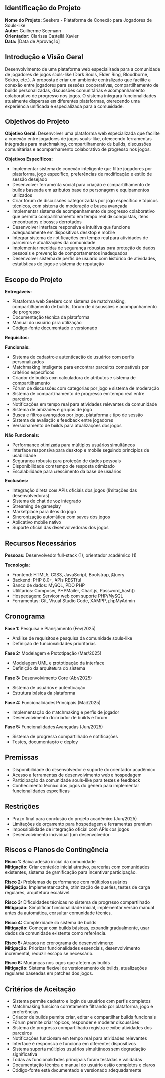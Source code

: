 ## Identificação do Projeto 
**Nome do Projeto:** Seekers - Plataforma de Conexão para Jogadores de Souls-like  
**Autor:** Guilherme Seemann  
**Orientador:** Clarissa Castellã Xavier  
**Data:** [Data de Aprovação]  

## Introdução e Visão Geral 
 
Desenvolvimento de uma plataforma web especializada para a comunidade de jogadores de jogos souls-like (Dark Souls, Elden Ring, Bloodborne, Sekiro, etc.). A proposta é criar um ambiente centralizado que facilite a conexão entre jogadores para sessões cooperativas, compartilhamento de builds personalizadas, discussões comunitárias e acompanhamento colaborativo de progresso nos jogos. O sistema integrará funcionalidades atualmente dispersas em diferentes plataformas, oferecendo uma experiência unificada e especializada para a comunidade.

## Objetivos do Projeto
**Objetivo Geral:**
Desenvolver uma plataforma web especializada que facilite a conexão entre jogadores de jogos souls-like, oferecendo ferramentas integradas para matchmaking, compartilhamento de builds, discussões comunitárias e acompanhamento colaborativo de progresso nos jogos.

**Objetivos Específicos:**
- Implementar sistema de conexão inteligente que filtre jogadores por plataforma, jogo específico, preferências de modificação e estilo de sessão desejado
- Desenvolver ferramenta social para criação e compartilhamento de builds baseada em atributos base do personagem e equipamentos utilizados
- Criar fórum de discussões categorizadas por jogo específico e tópicos técnicos, com sistema de moderação e busca avançada
- Implementar sistema de acompanhamento de progresso colaborativo que permita compartilhamento em tempo real de conquistas, itens encontrados e bosses derrotados
- Desenvolver interface responsiva e intuitiva que funcione adequadamente em dispositivos desktop e mobile
- Integrar sistema de notificações em tempo real para atividades de parceiros e atualizações da comunidade
- Implementar medidas de segurança robustas para proteção de dados pessoais e prevenção de comportamentos inadequados
- Desenvolver sistema de perfis de usuário com histórico de atividades, estatísticas de jogos e sistema de reputação
  
## Escopo do Projeto
**Entregáveis:**
- Plataforma web Seekers com sistema de matchmaking, compartilhamento de builds, fórum de discussões e acompanhamento de progresso
- Documentação técnica da plataforma
- Manual do usuário para utilização
- Código-fonte documentado e versionado

**Requisitos:**  

**Funcionais:**
- Sistema de cadastro e autenticação de usuários com perfis personalizados
- Matchmaking inteligente para encontrar parceiros compatíveis por critérios específicos
- Criador de builds com calculadora de atributos e sistema de compartilhamento
- Fórum de discussões com categorias por jogo e sistema de moderação
- Sistema de compartilhamento de progresso em tempo real entre parceiros
- Notificações em tempo real para atividades relevantes da comunidade
- Sistema de amizades e grupos de jogo
- Busca e filtros avançados por jogo, plataforma e tipo de sessão
- Sistema de avaliação e feedback entre jogadores
- Versionamento de builds para atualizações dos jogos
 
**Não Funcionais:** 
- Performance otimizada para múltiplos usuários simultâneos
- Interface responsiva para desktop e mobile seguindo princípios de usabilidade
- Segurança robusta para proteção de dados pessoais
- Disponibilidade com tempo de resposta otimizado
- Escalabilidade para crescimento da base de usuários
 
**Exclusões:**
- Integração direta com APIs oficiais dos jogos (limitações das desenvolvedoras)
- Sistema de chat de voz integrado
- Streaming de gameplay
- Marketplace para itens do jogo
- Sincronização automática com saves dos jogos
- Aplicativo mobile nativo
- Suporte oficial das desenvolvedoras dos jogos
 
## Recursos Necessários
**Pessoas:** Desenvolvedor full-stack (1), orientador acadêmico (1)
 
**Tecnologia:** 
- Frontend: HTML5, CSS3, JavaScript, Bootstrap, jQuery
- Backend: PHP 8.0+, APIs RESTful
- Banco de dados: MySQL, PDO PHP
- Utilitários: Composer, PHPMailer, Chart.js, Password_hash()
- Hospedagem: Servidor web com suporte PHP/MySQL
- Ferramentas: Git, Visual Studio Code, XAMPP, phpMyAdmin
 
## Cronograma 
**Fase 1:** Pesquisa e Planejamento (Fev/2025)
- Análise de requisitos e pesquisa da comunidade souls-like
- Definição de funcionalidades prioritárias

**Fase 2:** Modelagem e Prototipação (Mar/2025)
- Modelagem UML e prototipação da interface
- Definição da arquitetura do sistema

**Fase 3:** Desenvolvimento Core (Abr/2025)
- Sistema de usuários e autenticação
- Estrutura básica da plataforma

**Fase 4:** Funcionalidades Principais (Mai/2025)
- Implementação do matchmaking e perfis de jogador
- Desenvolvimento do criador de builds e fórum

**Fase 5:** Funcionalidades Avançadas (Jun/2025)
- Sistema de progresso compartilhado e notificações
- Testes, documentação e deploy

## Premissas 
- Disponibilidade do desenvolvedor e suporte do orientador acadêmico
- Acesso a ferramentas de desenvolvimento web e hospedagem
- Participação da comunidade souls-like para testes e feedback
- Conhecimento técnico dos jogos do gênero para implementar funcionalidades específicas

## Restrições 
- Prazo final para conclusão do projeto acadêmico (Jun/2025)
- Limitações de orçamento para hospedagem e ferramentas premium
- Impossibilidade de integração oficial com APIs dos jogos
- Desenvolvimento individual (um desenvolvedor)

## Riscos e Planos de Contingência

**Risco 1:** Baixa adesão inicial da comunidade  
**Mitigação:** Criar conteúdo inicial atrativo, parcerias com comunidades existentes, sistema de gamificação para incentivar participação.

**Risco 2:** Problemas de performance com múltiplos usuários  
**Mitigação:** Implementar cache, otimização de queries, testes de carga regulares, arquitetura escalável.

**Risco 3:** Dificuldades técnicas no sistema de progresso compartilhado  
**Mitigação:** Simplificar funcionalidade inicial, implementar versão manual antes da automática, consultar comunidade técnica.

**Risco 4:** Complexidade do sistema de builds  
**Mitigação:** Começar com builds básicas, expandir gradualmente, usar dados da comunidade existente como referência.

**Risco 5:** Atrasos no cronograma de desenvolvimento  
**Mitigação:** Priorizar funcionalidades essenciais, desenvolvimento incremental, reduzir escopo se necessário.

**Risco 6:** Mudanças nos jogos que afetem as builds  
**Mitigação:** Sistema flexível de versionamento de builds, atualizações regulares baseadas em patches dos jogos.

## Critérios de Aceitação

- Sistema permite cadastro e login de usuários com perfis completos
- Matchmaking funciona corretamente filtrando por plataforma, jogo e preferências
- Criador de builds permite criar, editar e compartilhar builds funcionais
- Fórum permite criar tópicos, responder e moderar discussões
- Sistema de progresso compartilhado registra e exibe atividades dos parceiros
- Notificações funcionam em tempo real para atividades relevantes
- Interface é responsiva e funciona em diferentes dispositivos
- Sistema suporta múltiplos usuários simultâneos sem degradação significativa
- Todas as funcionalidades principais foram testadas e validadas
- Documentação técnica e manual do usuário estão completos e claros
- Código-fonte está documentado e versionado adequadamente